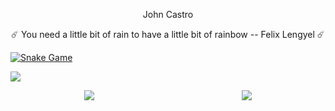 ﻿<p align="center">
  John Castro
</p>

<p align="center">☄️ You need a little bit of rain to have a little bit of rainbow -- Felix Lengyel ☄️</p>

[![Snake Game](https://github.com/johhncastro/johhncastro/blob/output/github-contribution-grid-snake.svg)](https://github.com/johhncastro)

![](https://komarev.com/ghpvc/?username=johhncastro&color=blue)

<div style="display: flex; justify-content: space-around"> <img align="center" src="https://github-readme-stats.vercel.app/api/pin/?username=johhncastro&repo=ariels-quest&theme=tokyonight" /><img align="center" src="https://github-readme-stats.vercel.app/api/pin/?username=johhncastro&repo=dungeon-simulator&theme=tokyonight" /> </div>
